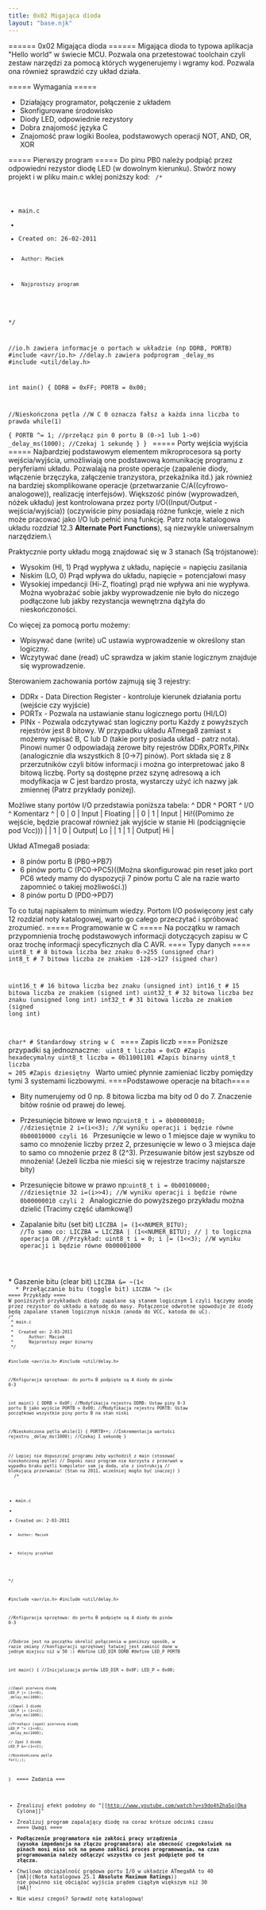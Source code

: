 ```yaml
---
title: 0x02 Migająca dioda
layout: "base.njk"
---
```



====== 0x02 Migająca dioda ======
Migająca dioda to typowa aplikacja "Hello world" w świecie MCU. Pozwala ona przetestować toolchain czyli zestaw narzędzi za pomocą których wygenerujemy i wgramy kod. Pozwala ona również sprawdzić czy układ działa.

===== Wymagania =====

  - Działający programator, połączenie z układem
  - Skonfigurowane środowisko
  - Diody LED, odpowiednie rezystory
  - Dobra znajomość języka C
  - Znajomość praw logiki Boolea, podstawowych operacji NOT, AND, OR, XOR

===== Pierwszy program =====
Do pinu PB0 należy podpiąć przez odpowiedni rezystor diodę LED (w dowolnym kierunku). Stwórz nowy projekt i w pliku main.c wklej poniższy kod: 
<code c>
/*
 * main.c
 *
 *  Created on: 26-02-2011
 *      Author: Maciek
 *      Najprostszy program
 */

//io.h zawiera informacje o portach w układzie (np DDRB, PORTB)
#include <avr/io.h>
//delay.h zawiera podprogram _delay_ms
#include <util/delay.h>

int main()
{
   DDRB = 0xFF;
   PORTB = 0x00;

   //Nieskończona pętla
   //W C 0 oznacza fałsz a każda inna liczba to prawda
   while(1)    
   {
      PORTB ^= 1;      //przełącz pin 0 portu B (0->1 lub 1->0)
      _delay_ms(1000); //Czekaj 1 sekundę
   }
}
</code>
===== Porty wejścia wyjścia =====
Najbardziej podstawowym elementem mikroprocesora są porty wejścia/wyjścia, umożliwiają one podstawową komunikację programu z peryferiami układu. Pozwalają na proste operacje (zapalenie diody, włączenie brzęczyka, załączenie tranzystora, przekaźnika itd.) jak również na bardziej skomplikowane operacje (przetwarzanie C/A((cyfrowo-analogowe)), realizację interfejsów). Większość pinów (wyprowadzeń, nóżek układu) jest kontrolowana przez porty I/O((Input/Output - wejścia/wyjścia)) (oczywiście piny posiadają różne funkcje, wiele z nich może pracować jako I/O lub pełnić inną funkcję. Patrz nota katalogowa układu rozdział 12.3 __Alternate Port Functions__), są niezwykle uniwersalnym narzędziem.\\

Praktycznie porty układu mogą znajdować się w 3 stanach (Są trójstanowe):
  * Wysokim (HI, 1) Prąd wypływa z układu, napięcie = napięciu zasilania
  * Niskim  (LO, 0) Prąd wpływa do układu, napięcie = potencjałowi masy
  * Wysokiej impedancji (Hi-Z, floating) prąd nie wpływa ani nie wypływa. Można wyobrażać sobie jakby wyprowadzenie nie było do niczego podłączone lub jakby rezystancja wewnętrzna dążyła do nieskończoności.

Co więcej za pomocą portu możemy:
  * Wpisywać dane (write) uC ustawia wyprowadzenie w określony stan logiczny.
  * Wczytywać dane (read) uC sprawdza w jakim stanie logicznym znajduje się wyprowadzenie.

Sterowaniem zachowania portów zajmują się 3 rejestry:
  * DDRx  - Data Direction Register - kontroluje kierunek działania portu (wejście czy wyjście)
  * PORTx - Pozwala na ustawianie stanu logicznego portu (HI/LO)
  * PINx  - Pozwala odczytywać stan logiczny portu
Każdy z powyższych rejestrów jest 8 bitowy. W przypadku układu ATmega8 zamiast x możemy wpisać B, C lub D (takie porty posiada układ - patrz nota). Pinowi numer 0 odpowiadają zerowe bity rejestrów DDRx,PORTx,PINx (analogicznie dla wszystkich 8 [0->7] pinów). Port składa się z 8 przerzutników czyli bitów informacji i można go interpretować jako 8 bitową liczbę. Porty są dostępne przez szynę adresową a ich modyfikacja w C jest bardzo prosta, wystarczy użyć ich nazwy jak zmiennej (Patrz przykłady poniżej).

Możliwe stany portów I/O przedstawia poniższa tabela:
^ DDR      ^ PORT                  ^ I/O          ^ Komentarz ^
| 0 | 0 | Input | Floating | 
| 0 | 1 | Input | Hi!((Pomimo że wejście, będzie pracował również jak wyjście w stanie Hi (podciągnięcie pod Vcc))) | 
| 1 | 0 | Output| Lo | 
| 1 | 1 | Output| Hi | 


Układ ATmega8 posiada:
  * 8 pinów portu B (PB0->PB7)
  * 6 pinów portu C (PC0->PC5)((Można skonfigurować pin reset jako port PC6 wtedy mamy do dyspozycji 7 pinów portu C ale na razie warto zapomnieć o takiej możliwości.))
  * 8 pinów portu D (PD0->PD7)

To co tutaj napisałem to minimum wiedzy. Portom I/O poświęcony jest cały 12 rozdział noty katalogowej, warto go całego przeczytać i spróbować zrozumieć.
===== Programowanie w C =====
Na początku w ramach przypomnienia trochę podstawowych informacji dotyczących zapisu w C oraz trochę informacji specyficznych dla C AVR.
==== Typy danych ====
<code c>
uint8_t  # 8 bitowa liczba bez znaku 0->255 (unsigned char)
int8_t   # 7 bitowa liczba ze znakiem -128->127 (signed char)

uint16_t # 16 bitowa liczba bez znaku (unsigned int)
int16_t  # 15 bitowa liczba ze znakiem (signed int)
uint32_t # 32 bitowa liczba bez znaku (unsigned long int)
int32_t  # 31 bitowa liczba ze znakiem (signed long int)

char*    # Standardowy string w C
</code>
==== Zapis liczb ====
Poniższe przypadki są jednoznaczne:
<code c>
uint8_t liczba = 0xCD        #Zapis hexadecymalny
uint8_t liczba = 0b11001101  #Zapis binarny
uint8_t liczba = 205         #Zapis dziesiętny
</code>
Warto umieć płynnie zamieniać liczby pomiędzy tymi 3 systemami liczbowymi.
====Podstawowe operacje na bitach====
  * Bity numerujemy od 0 np. 8 bitowa liczba ma bity od 0 do 7. Znaczenie bitów rośnie od prawej do lewej.
  * Przesunięcie bitowe w lewo np:<code c>uint8_t i = 0b00000010; //dziesiętnie 2
i=(i<<3);
//W wyniku operacji i będzie równe 0b00010000 czyli 16 </code> Przesunięcie w lewo o 1 miejsce daje w wyniku to samo co mnożenie liczby przez 2, przesunięcie w lewo o 3 miejsca daje to samo co mnożenie przez 8 (2^3). Przesuwanie bitów jest szybsze od mnożenia! (Jeżeli liczba nie mieści się w rejestrze tracimy najstarsze bity)
  * Przesunięcie bitowe w prawo np:<code c>uint8_t i = 0b00100000; //dziesiętnie 32
i=(i>>4);
//W wyniku operacji i będzie równe 0b00000010 czyli 2 </code> Analogicznie do powyższego przykładu można dzielić (Tracimy część ułamkową!)

  * Zapalanie bitu (set bit) <code c>LICZBA |= (1<<NUMER_BITU); 
//To samo co:
LICZBA = LICZBA | (1<<NUMER_BITU); 
// | to logiczna operacja OR
//Przykład:
uint8_t i = 0;
i |= (1<<3);
//W wyniku operacji i będzie równe 0b00001000
</code>
  * Gaszenie bitu (clear bit) <code c>LICZBA &= ~(1<<NUMER_BITU);
// & to logiczna operacja AND
// ~ to logiczna operacja NOT
//Przykład:
uint8_t i = 0xFF;
i &= ~(1<<2);
//W wyniku operacji i będzie równe 0b11111011
</code>
  * Przełączanie bitu (toggle bit) <code c>LICZBA ^= (1<<NUMER_BITU);
//^ to logiczna operacja XOR
//Przykład:
uint8_t i = 0b10101010;
i ^= (1<<1);
i ^= (1<<2);
//W wyniku operacji i będzie równe 0b10101100
</code>
==== Przykłady ====
W poniższych przykładach diody zapalane są stanem logicznym 1 czyli łączymy anodę przez rezystor do układu a katodę do masy. Połączenie odwrotne spowoduje że diody będą zapalane stanem logicznym niskim (anoda do VCC, katoda do uC).
<code c>/*
 * main.c
 *
 *  Created on: 2-03-2011
 *      Author: Maciek
 *      Najprostszy zegar binarny
 */

#include <avr/io.h>
#include <util/delay.h>

//Knfiguracja sprzętowa: do portu B podpięte są 4 diody do pinów 0-3

int main()
{
   DDRB = 0x0F;  //Modyfikacja rejestru DDRB:  Ustaw piny 0-3 portu B jako wyjście
   PORTB = 0x00; //Modyfikacja rejestru PORTB: Ustaw początkowo wszystkie piny portu B na stan niski

   //Nieskończona pętla
   while(1)
   {
      PORTB++;         //Inkrementacja wartości rejestru
      _delay_ms(1000); //Czekaj 1 sekundę
   }
   
   // Lepiej nie dopuszczać programu żeby wychodził z main (stosować nieskończoną pętle)
   // Dopoki nasz program nie korzysta z przerwań w wypadku braku pętli kompilator sam ją doda, ale z instrukcją
   // blokującą przerwania! (Stan na 2011, wcześniej mogło być inaczej)
}
</code>
<code c>
/*
 * main.c
 *
 *  Created on: 2-03-2011
 *      Author: Maciek
 *      Kolejny przykład
 */

#include <avr/io.h>
#include <util/delay.h>

//Knfiguracja sprzętowa: do portu B podpięte są 4 diody do pinów 0-3

//Dobrze jest na początku okrelić połączenia w poniższy sposób, w razie zmiany
//konfiguracji sprzętowej łatwiej jest zaminić dane w jednym miejscu niż w 50 :)
#define LED_DIR DDRB
#define LED_P   PORTB

int main()
{
	//Inicjalizacja portów
	LED_DIR = 0x0F;
	LED_P = 0x00;

	//Zapal pierwszą diodę
	LED_P |= (1<<0);
	_delay_ms(1000);

	//Zapal 3 diodę
	LED_P |= (1<<2);
	_delay_ms(1000);

	//Przełącz (zgaś) pierwszą diodę
	LED_P ^= (1<<0);
	_delay_ms(1000);

	// Zgaś 3 diodę
	LED_P &=~(1<<2);

	//Nieskończona pętla
	for(;;);
}
</code>
==== Zadania ===
  * Zrealizuj efekt podobny do "[[http://www.youtube.com/watch?v=s9do4hZhaSo|Oka Cylona]]"
  * Zrealizuj program zapalający diodę na coraz krótsze odcinki czasu
==== Uwagi ====
  * **Podłączenie programatora nie zakłóci pracy urządzenia (wysoka impedancja na złączu programatora) ale obecność czegokolwiek na pinach mosi miso sck na pewno zakłóci proces programowania, na czas programowania należy odłączyć wszystko co jest podpięte pod te złącza.**
  * Chwilowa obciążalność prądowa portu I/O w układzie ATmega8A to 40 [mA]((Nota katalogowa 25.1 __Absolute Maximum Ratings__)) nie powinno się obciążać wyjścia prądem ciągłym większym niż 30 [mA]!
  * Nie wiesz czegoś? Sprawdź notę katalogową!
